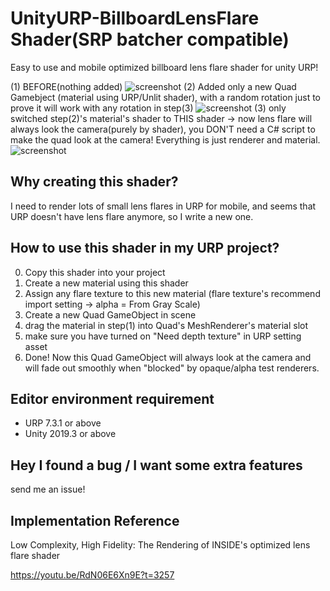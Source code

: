 # UnityURP-BillboardLensFlare Shader(SRP batcher compatible)
Easy to use and mobile optimized billboard lens flare shader for unity URP!

(1) BEFORE(nothing added)
![screenshot](https://i.imgur.com/gL6gQze.png)
(2) Added only a new Quad Gamebject (material using URP/Unlit shader), with a random rotation just to prove it will work with any rotation in step(3)
![screenshot](https://i.imgur.com/TOtySEC.png)
(3) only switched step(2)'s material's shader to THIS shader -> now lens flare will always look the camera(purely by shader), you DON'T need a C# script to make the quad look at the camera! Everything is just renderer and material.
![screenshot](https://i.imgur.com/pymZBQF.png)

Why creating this shader?
-------------------
I need to render lots of small lens flares in URP for mobile, and seems that URP doesn't have lens flare anymore, so I write a new one.

How to use this shader in my URP project?
-------------------
 0. Copy this shader into your project
 1. Create a new material using this shader
 2. Assign any flare texture to this new material (flare texture's recommend import setting -> alpha = From Gray Scale)
 3. Create a new Quad GameObject in scene
 4. drag the material in step(1) into Quad's MeshRenderer's material slot
 5. make sure you have turned on "Need depth texture" in URP setting asset
 5. Done! Now this Quad GameObject will always look at the camera and will fade out smoothly when "blocked" by opaque/alpha test renderers.
 
Editor environment requirement
-----------------------
- URP 7.3.1 or above
- Unity 2019.3 or above

Hey I found a bug / I want some extra features
-----------------------
send me an issue!

Implementation Reference
-----------------------
Low Complexity, High Fidelity: The Rendering of INSIDE's optimized lens flare shader

https://youtu.be/RdN06E6Xn9E?t=3257
